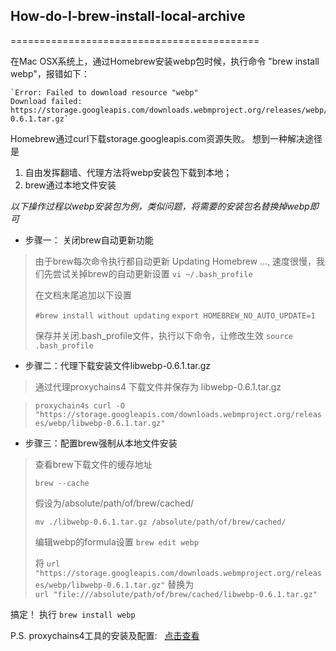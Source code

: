 ## How-do-I-brew-install-local-archive

===========================================

在Mac OSX系统上，通过Homebrew安装webp包时候，执行命令 "brew install webp"，报错如下：

    `Error: Failed to download resource "webp"
    Download failed: https://storage.googleapis.com/downloads.webmproject.org/releases/webp/libwebp-0.6.1.tar.gz`

Homebrew通过curl下载storage.googleapis.com资源失败。
想到一种解决途径是 
1. 自由发挥翻墙、代理方法将webp安装包下载到本地；
2. brew通过本地文件安装

*以下操作过程以webp安装包为例，类似问题，将需要的安装包名替换掉webp即可*

+ 步骤一： 关闭brew自动更新功能<br/>

>由于brew每次命令执行都自动更新 Updating Homebrew ..., 速度很慢，我们先尝试关掉brew的自动更新设置
> `vi ~/.bash_profile`
>
> 在文档末尾追加以下设置
>
> `#brew install without updating`
> `export HOMEBREW_NO_AUTO_UPDATE=1`
>
> 保存并关闭.bash_profile文件，执行以下命令，让修改生效
> `source .bash_profile`

+ 步骤二：代理下载安装文件libwebp-0.6.1.tar.gz<br/>

> 通过代理proxychains4 下载文件并保存为 libwebp-0.6.1.tar.gz

> `proxychain4s curl -O "https://storage.googleapis.com/downloads.webmproject.org/releases/webp/libwebp-0.6.1.tar.gz"`


+ 步骤三：配置brew强制从本地文件安装<br/>

> 查看brew下载文件的缓存地址
>
> `brew --cache`
>
> 假设为/absolute/path/of/brew/cached/
>
> `mv ./libwebp-0.6.1.tar.gz /absolute/path/of/brew/cached/`
>
>
>
> 编辑webp的formula设置
> `brew edit webp`
> 
> 将
>    `url "https://storage.googleapis.com/downloads.webmproject.org/releases/webp/libwebp-0.6.1.tar.gz"` 
> 替换为<br/>
>   `url "file:///absolute/path/of/brew/cached/libwebp-0.6.1.tar.gz"`


搞定！ 执行 `brew install webp`

P.S. proxychains4工具的安装及配置:   [点击查看](https://yq.aliyun.com/articles/27007)
